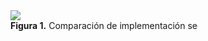 <div id="fig1" style="width:300px; height=100px; overflow: auto;overflow-x: scroll;">
  <div class="background" style="width: 300px; height: 100px; white-space: nowrap; overflow-x: scroll; border: 0; padding: 0;">
<img src="https://github.com/eduardovaldesga/SimulacionSistemas/blob/master/p11/p11_violinObjetivos.png"/><br>
<b>Figura 1.</b> Comparación de implementación secuencial y paralelo de AG.
</div>
</div>
